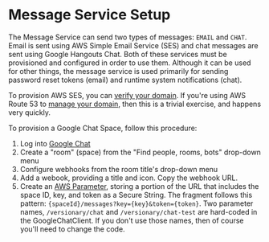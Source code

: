 # Message Service Setup

The Message Service can send two types of messages: `EMAIL` and `CHAT`. Email is sent using AWS Simple Email Service
(SES) and chat messages are sent using Google Hangouts Chat. Both of these services must be provisioned and configured
in order to use them. Although it can be used for other things, the message service is used primarily for sending
password reset tokens (email) and runtime system notifications (chat).

To provision AWS SES, you
can [verify your domain](https://us-west-2.console.aws.amazon.com/ses/home?region=us-west-2#verified-senders-domain:).
If you're using AWS Route 53
to [manage your domain](https://console.aws.amazon.com/route53/home?region=us-west-2#hosted-zones:),
then this is a trivial exercise, and happens very quickly.

To provision a Google Chat Space, follow this procedure:

1. Log into [Google Chat](https://chat.google.com/)
1. Create a "room" (space) from the "Find people, rooms, bots" drop-down menu
1. Configure webhooks from the room title's drop-down menu
1. Add a webook, providing a title and icon. Copy the webhook URL.
1. Create an [AWS Parameter](https://us-west-2.console.aws.amazon.com/systems-manager/parameters?region=us-west-2),
   storing a portion of the URL that includes the space ID, key, and token as a Secure String. The fragment follows this
   pattern: `{spaceId}/messages?key={key}&token={token}`. Two parameter names, `/versionary/chat`
   and `/versionary/chat-test` are hard-coded in the GoogleChatClient. If you don't use those names, then of course
   you'll need to change the code.
